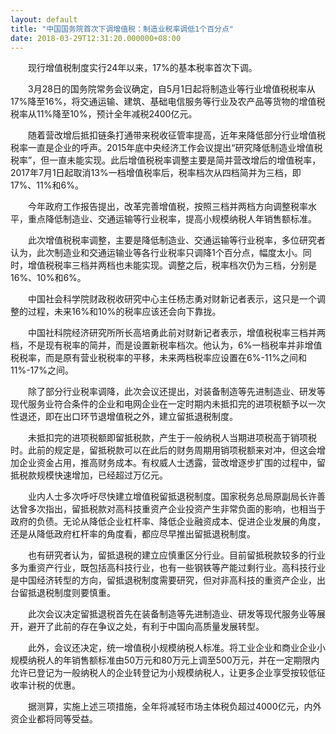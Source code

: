 ```yaml
---
layout: default
title: "中国国务院首次下调增值税：制造业税率调低1个百分点"
date: 2018-03-29T12:31:20.000000+08:00
---
```


　　现行增值税制度实行24年以来，17%的基本税率首次下调。

　　3月28日的国务院常务会议确定，自5月1日起将制造业等行业增值税税率从17%降至16%，将交通运输、建筑、基础电信服务等行业及农产品等货物的增值税税率从11%降至10%，预计全年减税2400亿元。

　　随着营改增后抵扣链条打通带来税收征管率提高，近年来降低部分行业增值税税率一直是企业的呼声。2015年底中央经济工作会议提出“研究降低制造业增值税税率”，但一直未能实现。此后增值税税率调整主要是简并营改增后的增值税率，2017年7月1日起取消13%一档增值税率后，税率档次从四档简并为三档，即17%、11%和6%。

　　今年政府工作报告提出，改革完善增值税，按照三档并两档方向调整税率水平，重点降低制造业、交通运输等行业税率，提高小规模纳税人年销售额标准。

　　此次增值税税率调整，主要是降低制造业、交通运输等行业税率，多位研究者认为，此次制造业和交通运输业等各行业税率只调降1个百分点，幅度太小。同时，增值税税率三档并两档也未能实现。调整之后，税率档次仍为三档，分别是16%、10%和6%。

　　中国社会科学院财政税收研究中心主任杨志勇对财新记者表示，这只是一个调整的过程，未来16%和10%的税率应该还会向下靠拢。

　　中国社科院经济研究所所长高培勇此前对财新记者表示，增值税税率三档并两档，不是现有税率的简并，而是设置新税率档次。他认为，6%一档税率并非增值税税率，而是原有营业税税率的平移，未来两档税率应设置在6%-11%之间和11%-17%之间。

　　除了部分行业税率调降，此次会议还提出，对装备制造等先进制造业、研发等现代服务业符合条件的企业和电网企业在一定时期内未抵扣完的进项税额予以一次性退还，即在出口环节退增值税之外，建立留抵退税制度。

　　未抵扣完的进项税额即留抵税款，产生于一般纳税人当期进项税高于销项税时。此前的规定是，留抵税款可以在此后的财务周期用销项税额来对冲，但这会增加企业资金占用，推高财务成本。有权威人士透露，营改增逐步扩围的过程中，留抵税款规模快速增加，已经超过万亿元。

　　业内人士多次呼吁尽快建立增值税留抵退税制度。国家税务总局原副局长许善达曾多次指出，留抵税款对高科技重资产企业投资产生非常负面的影响，也相当于政府的负债。无论从降低企业杠杆率、降低企业融资成本、促进企业发展的角度，还是从降低政府杠杆率的角度看，都应尽早推出留抵退税制度。

　　也有研究者认为，留抵退税的建立应慎重区分行业。目前留抵税款较多的行业多为重资产行业，既包括高科技行业，也有一些钢铁等产能过剩行业。高科技行业是中国经济转型的方向，留抵退税制度需要研究，但对非高科技的重资产企业，出台留抵退税制度则要慎重。

　　此次会议决定留抵退税首先在装备制造等先进制造业、研发等现代服务业等展开，避开了此前的存在争议之处，有利于中国向高质量发展转型。

　　此外，会议还决定，统一增值税小规模纳税人标准。将工业企业和商业企业小规模纳税人的年销售额标准由50万元和80万元上调至500万元，并在一定期限内允许已登记为一般纳税人的企业转登记为小规模纳税人，让更多企业享受按较低征收率计税的优惠。

　　据测算，实施上述三项措施，全年将减轻市场主体税负超过4000亿元，内外资企业都将同等受益。

